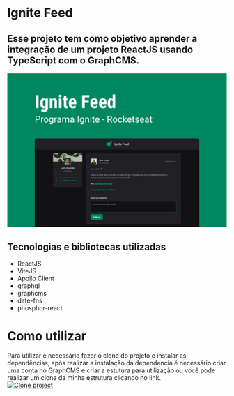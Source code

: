 # Ignite Feed

## Esse projeto tem como objetivo aprender a integração de um projeto ReactJS usando TypeScript com o GraphCMS.

![Capa do projeto](/assets/Capa.jpg)

## Tecnologias e bibliotecas utilizadas

- ReactJS
- ViteJS
- Apollo Client
- graphql
- graphcms
- date-fns
- phosphor-react

# Como utilizar

Para utilizar é necessário fazer o clone do projeto e instalar as dependências, após realizar a instalação da dependencia é necessário criar uma conta no GraphCMS e criar a estutura para utilização ou você pode realizar um clone da minha estrutura clicando no link.<br/>[![Clone project](https://hygraph.com/button)](https://app.hygraph.com/clone/bfa59ffe72414cb4a6412b2d61b08aa1?name=Ignite%20Feed)
